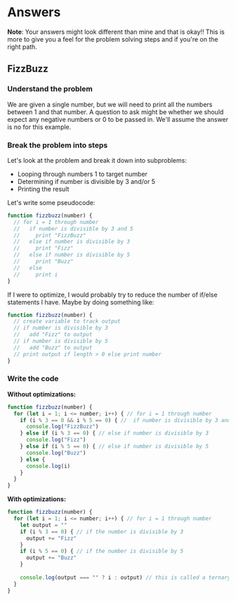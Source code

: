 # Answers

__Note__: Your answers might look different than mine and that is okay!! This is more to give you a feel for the problem solving steps and if you're on the right path.

## FizzBuzz

### Understand the problem
    
We are given a single number, but we will need to print all the numbers between 1 and that number. A question to ask might be whether we should expect any negative numbers or 0 to be passed in. We'll assume the answer is no for this example.
    
### Break the problem into steps
    
Let's look at the problem and break it down into subproblems:
    
- Looping through numbers 1 to target number
- Determining if number is divisible by 3 and/or 5
- Printing the result 
    
Let's write some pseudocode:  
```javascript
function fizzbuzz(number) {
  // for i = 1 through number
  //   if number is divisible by 3 and 5
  //     print "FizzBuzz"
  //   else if number is divisible by 3
  //     print "Fizz"
  //   else if number is divisible by 5
  //     print "Buzz"
  //   else
  //     print i
}    
```
    
If I were to optimize, I would probably try to reduce the number of if/else statements I have. Maybe by doing something like:
```javascript
function fizzbuzz(number) {
  // create variable to track output
  // if number is divisible by 3
  //   add "Fizz" to output
  // if number is divisible by 5
  //   add "Buzz" to output
  // print output if length > 0 else print number
}
```
    
### Write the code
__Without optimizations:__
```javascript
function fizzbuzz(number) {
  for (let i = 1; i <= number; i++) { // for i = 1 through number
    if (i % 3 == 0 && i % 5 == 0) { //  if number is divisible by 3 and 5
      console.log("FizzBuzz")                         
    } else if (i % 3 == 0) { // else if number is divisible by 3
      console.log("Fizz")                         
    } else if (i % 5 == 0) { // else if number is divisible by 5
      console.log("Buzz")           
    } else {
      console.log(i)                         
    }
  }
}
```

__With optimizations:__
```javascript
function fizzbuzz(number) {
  for (let i = 1; i <= number; i++) { // for i = 1 through number
    let output = ""
    if (i % 3 == 0) { // if the number is divisible by 3
      output += "Fizz"
    }
    if (i % 5 == 0) { // if the number is divisible by 5
      output += "Buzz"
    }
    
    console.log(output === "" ? i : output) // this is called a ternary operator
  }
}
```
